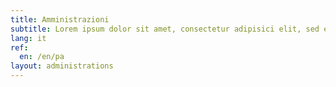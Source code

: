 ```yaml
---
title: Amministrazioni
subtitle: Lorem ipsum dolor sit amet, consectetur adipisici elit, sed eiusmod tempor incidunt ut labore et dolore magna aliqua. Ut enim ad minim veniam, quis nostrud
lang: it
ref:
  en: /en/pa
layout: administrations
---
```

